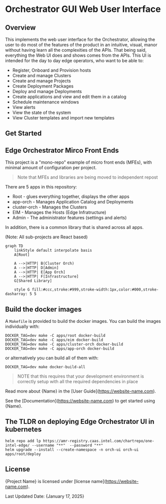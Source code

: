 # Orchestrator GUI Web User Interface

## Overview

This implements the web user interface for the Orchestrator, allowing the user to do most of the features of the product in an intuitive, visual, manor without having learn all the complexities of the APIs.  That being said, everything the Web UI does and shows comes from the APIs.  This UI is intended for the day to day edge operators, who want to be able to:
- Register, Onboard and Provision hosts
- Create and manage Clusters
- Create and manage Projects
- Create Deployment Packages
- Deploy and manage Deployments
- Create applications and view and edit them in a catalog
- Schedule maintenance windows
- View alerts
- View the state of the system
- View Cluster templates and import new templates

## Get Started

## Edge Orchestrator Mirco Front Ends

This project is a "mono-repo" example of micro front ends (MFEs), with minimal amount of configuration per project.

> Note that MFEs and libraries are being moved to independent repost

There are 5 apps in this repository:

- Root - glues everything together, displays the other apps
- app-orch - Manages Application Catalog and Deployments
- cluster-orch - Manages the Clusters
- EIM - Manages the Hosts (Edge Infratructure)
- Admin - The administrator features (settings and alerts)

In addition, there is a common library that is shared across all apps.

(Note: All sub-projects are React based)

```mermaid
graph TD
    linkStyle default interpolate basis
    A[Root]

    A -->|HTTP| B(Cluster Orch)
    A -->|HTTP| D[Admin]
    A -->|HTTP| E[App Orch]
    A -->|HTTP| F[Infrastructure]
    G[Shared Library]

    style G fill:#ccc,stroke:#999,stroke-width:1px,color:#000,stroke-dasharray: 5 5
```
## Build the docker images

A `Makefile` is provided to build the docker images.
You can build the images individually with:

```shell
DOCKER_TAG=dev make -C apps/root docker-build
DOCKER_TAG=dev make -C apps/eim docker-build
DOCKER_TAG=dev make -C apps/cluster-orch docker-build
DOCKER_TAG=dev make -C apps/app-orch docker-build
```

or alternatively you can build all of them with:

```shell
DOCKER_TAG=dev make docker-build-all
```

> NOTE that this requires that your development environment is correctly setup with all the required dependencies in place


Read more about {Name} in the \[User
Guide\](<https://website-name.com>).


See the \[Documentation\](<https://website-name.com>) to get started
using {Name}.

## The TLDR on deploying Edge Orchestrator UI in kubernetes

```shell
helm repo add lp https://amr-registry.caas.intel.com/chartrepo/one-intel-edge/ --username "**"  --password "**"
helm upgrade --install --create-namespace -n orch-ui orch-ui apps/root/deploy
```

## License

{Project Name} is licensed under \[license
name\](https://website-name.com).

Last Updated Date: {January 17, 2025}
